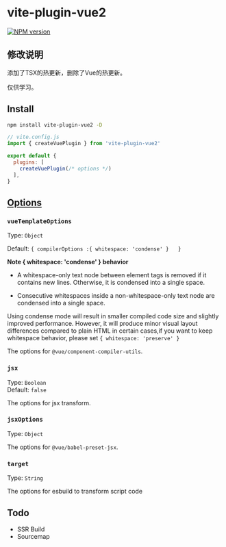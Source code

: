 # vite-plugin-vue2

[![NPM version](https://img.shields.io/npm/v/vite-plugin-vue2?color=a1b858&label=)](https://www.npmjs.com/package/vite-plugin-vue2)


## 修改说明

添加了TSX的热更新，删除了Vue的热更新。

仅供学习。

## Install

```bash
npm install vite-plugin-vue2 -D
```

```js
// vite.config.js
import { createVuePlugin } from 'vite-plugin-vue2'

export default {
  plugins: [
    createVuePlugin(/* options */)
  ],
}
```

## [Options](https://github.com/underfin/vite-plugin-vue2/blob/master/src/index.ts#L26)

### `vueTemplateOptions`

Type: `Object`<br>

Default: `{ compilerOptions :{ whitespace: 'condense' }   }`

**Note {  whitespace: 'condense' } behavior**

* A whitespace-only text node between element tags is removed if it contains new lines. Otherwise, it is condensed into a single space.

* Consecutive whitespaces inside a non-whitespace-only text node are condensed into a single space.


Using condense mode will result in smaller compiled code size and slightly improved performance. However, it will produce minor visual layout differences compared to plain HTML in certain cases,if you want to keep whitespace  behavior, please set `{ whitespace: 'preserve' }`

The options for `@vue/component-compiler-utils`.

### `jsx`

Type: `Boolean`<br>
Default: `false`

The options for jsx transform.

### `jsxOptions`

Type: `Object`<br>

The options for `@vue/babel-preset-jsx`.

### `target`

Type: `String`<br>

The options for esbuild to transform script code

## Todo

- SSR Build
- Sourcemap
